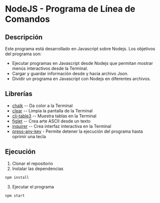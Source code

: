 # NodeJS - Programa de Línea de Comandos

## Descripción

Este programa está desarrollado en Javascript sobre Nodejs.
Los objetivos del programa son:

- Ejecutar programas en Javascript desde Nodejs que permitan mostrar menús interactivos desde la Terminal.
- Cargar y guardar información desde y hacia archivo Json.
- Dividir un programa en Javascript con Nodejs en diferentes archivos.

## Librerías

- [chalk](https://www.npmjs.com/package/chalk) -- Da color a la Terminal
- [clear](<[chalk](https://www.npmjs.com/package/chalk)>) -- Limpia la pantalla de la Terminal
- [cli-table3](https://www.npmjs.com/package/cli-table3) -- Muestra tablas en la Terminal
- [figlet](https://www.npmjs.com/package/figlet) -- Crea arte ASCII desde un texto
- [inquirer](https://www.npmjs.com/package/inquirer) -- Crea interfaz interactiva en la Terminal
- [press-any-key](https://www.npmjs.com/package/press-any-key) - Permite detener la ejecución del programa hasta oprimir una tecla

## Ejecución

1. Clonar el repositorio
2. Instalar las dependencias

```bash
npm install
```

3. Ejecutar el programa

```bash
npm start
```
